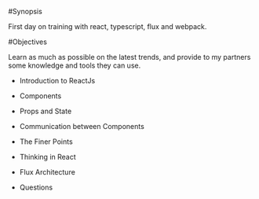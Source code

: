 #Synopsis

First day on training with react, typescript, flux and webpack.

#Objectives

Learn as much as possible on the latest trends, and provide to my partners some knowledge and tools they can use.

- Introduction to ReactJs

- Components

- Props and State

- Communication between Components

- The Finer Points

- Thinking in React

- Flux Architecture

- Questions
